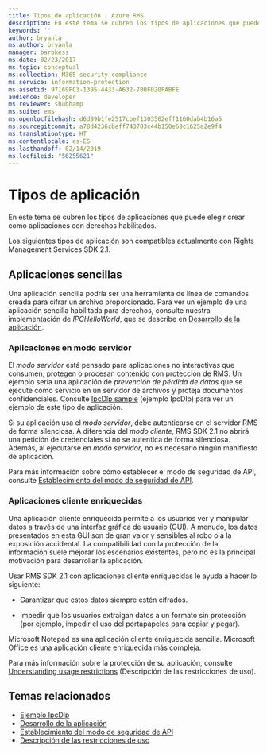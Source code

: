 ```yaml
---
title: Tipos de aplicación | Azure RMS
description: En este tema se cubren los tipos de aplicaciones que puede elegir crear como aplicaciones con derechos habilitados.
keywords: ''
author: bryanla
ms.author: bryanla
manager: barbkess
ms.date: 02/23/2017
ms.topic: conceptual
ms.collection: M365-security-compliance
ms.service: information-protection
ms.assetid: 97169FC3-1395-4433-A632-7B0F020FABFE
audience: developer
ms.reviewer: shubhamp
ms.suite: ems
ms.openlocfilehash: d6d99b1fe2517cbef1303562eff1160dab4b16a5
ms.sourcegitcommit: a78d4236cbeff743703c44b150e69c1625a2e9f4
ms.translationtype: HT
ms.contentlocale: es-ES
ms.lasthandoff: 02/14/2019
ms.locfileid: "56255621"
---
```

# <a name="application-types"></a>Tipos de aplicación


En este tema se cubren los tipos de aplicaciones que puede elegir crear como aplicaciones con derechos habilitados.

Los siguientes tipos de aplicación son compatibles actualmente con Rights Management Services SDK 2.1.

## <a name="simple-applications"></a>Aplicaciones sencillas

Una aplicación sencilla podría ser una herramienta de línea de comandos creada para cifrar un archivo proporcionado. Para ver un ejemplo de una aplicación sencilla habilitada para derechos, consulte nuestra implementación de *IPCHelloWorld*, que se describe en [Desarrollo de la aplicación](developing-your-application.md).

### <a name="server-mode-applications"></a>Aplicaciones en modo servidor

El *modo servidor* está pensado para aplicaciones no interactivas que consumen, protegen o procesan contenido con protección de RMS. Un ejemplo sería una aplicación de *prevención de pérdida de datos* que se ejecute como servicio en un servidor de archivos y proteja documentos confidenciales. Consulte [IpcDlp sample](https://github.com/Azure-Samples/Azure-Information-Protection-Samples/tree/master/IpcDlpApp) (ejemplo IpcDlp) para ver un ejemplo de este tipo de aplicación.

Si su aplicación usa el *modo servidor*, debe autenticarse en el servidor RMS de forma silenciosa. A diferencia del *modo cliente*, RMS SDK 2.1 no abrirá una petición de credenciales si no se autentica de forma silenciosa. Además, al ejecutarse en *modo servidor*, no es necesario ningún manifiesto de aplicación.

Para más información sobre cómo establecer el modo de seguridad de API, consulte [Establecimiento del modo de seguridad de API](setting-the-api-security-mode-api-mode.md).

### <a name="rich-client-applications"></a>Aplicaciones cliente enriquecidas

Una aplicación cliente enriquecida permite a los usuarios ver y manipular datos a través de una interfaz gráfica de usuario (GUI). A menudo, los datos presentados en esta GUI son de gran valor y sensibles al robo o a la exposición accidental. La compatibilidad con la protección de la información suele mejorar los escenarios existentes, pero no es la principal motivación para desarrollar la aplicación.

Usar RMS SDK 2.1 con aplicaciones cliente enriquecidas le ayuda a hacer lo siguiente:

-   Garantizar que estos datos siempre estén cifrados.

-   Impedir que los usuarios extraigan datos a un formato sin protección (por ejemplo, impedir el uso del portapapeles para copiar y pegar).

Microsoft Notepad es una aplicación cliente enriquecida sencilla. Microsoft Office es una aplicación cliente enriquecida más compleja.

Para más información sobre la protección de su aplicación, consulte [Understanding usage restrictions](understanding-usage-restrictions.md) (Descripción de las restricciones de uso).

## <a name="related-topics"></a>Temas relacionados

- [Ejemplo IpcDlp](https://Code.MSDN.Microsoft.Com/IpcDlp-Sample-Application-d30bb99d)
- [Desarrollo de la aplicación](developing-your-application.md)
- [Establecimiento del modo de seguridad de API](setting-the-api-security-mode-api-mode.md)
- [Descripción de las restricciones de uso](understanding-usage-restrictions.md)
